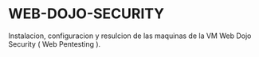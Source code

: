 # WEB-DOJO-SECURITY
Instalacion, configuracion y resulcion de las maquinas de la VM Web Dojo Security ( Web Pentesting ).
